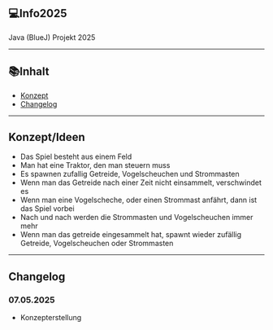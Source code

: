 ## 💻Info2025
Java (BlueJ) Projekt 2025

---

## 📚Inhalt
- [Konzept](#konzept)
- [Changelog](#changelog)

---

## Konzept/Ideen

- Das Spiel besteht aus einem Feld
- Man hat eine Traktor, den man steuern muss
- Es spawnen zufallig Getreide, Vogelscheuchen und Strommasten
- Wenn man das Getreide nach einer Zeit nicht einsammelt, verschwindet es
- Wenn man eine Vogelscheche, oder einen Strommast anfährt, dann ist das Spiel vorbei
- Nach und nach werden die Strommasten und Vogelscheuchen immer mehr
- Wenn man das getreide eingesammelt hat, spawnt wieder zufällig Getreide, Vogelscheuchen oder Strommasten

---

## Changelog

### 07.05.2025
- Konzepterstellung
